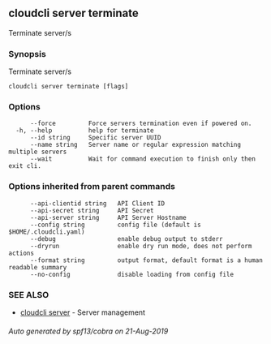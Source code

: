 ## cloudcli server terminate

Terminate server/s

### Synopsis

Terminate server/s

```
cloudcli server terminate [flags]
```

### Options

```
      --force         Force servers termination even if powered on.
  -h, --help          help for terminate
      --id string     Specific server UUID
      --name string   Server name or regular expression matching multiple servers
      --wait          Wait for command execution to finish only then exit cli.
```

### Options inherited from parent commands

```
      --api-clientid string   API Client ID
      --api-secret string     API Secret
      --api-server string     API Server Hostname
      --config string         config file (default is $HOME/.cloudcli.yaml)
      --debug                 enable debug output to stderr
      --dryrun                enable dry run mode, does not perform actions
      --format string         output format, default format is a human readable summary
      --no-config             disable loading from config file
```

### SEE ALSO

* [cloudcli server](cloudcli_server.md)	 - Server management

###### Auto generated by spf13/cobra on 21-Aug-2019
